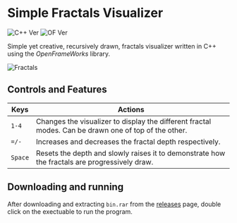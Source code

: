 # Simple Fractals Visualizer

![C++ Ver][1] ![OF Ver][2]

Simple yet creative, recursively drawn, fractals visualizer written in C++ using the _OpenFrameWorks_ library.  

![Fractals][3]


## Controls and Features
| Keys              | Actions                                                                                             |
|-------------------|-----------------------------------------------------------------------------------------------------|
| `1-4`             | Changes the visualizer to display the different fractal modes. Can be drawn one of top of the other.|  
| `=/-`             | Increases and decreases the fractal depth respectively.                                             |
| `Space`           | Resets the depth and slowly raises it to demonstrate how the fractals are progressively draw.       |

## Downloading and running
After downloading and extracting `bin.rar` from the [releases][4] page, double
click on the exectuable to run the program.

[1]: https://img.shields.io/badge/gcc-10.2.0-red
[2]: https://img.shields.io/badge/openframeworks-0.11.2-blue
[3]: https://i.imgur.com/OFyihLy.gif
[4]: https://github.com/Mercrist/FractalsVisualizer/releases/tag/v1.0